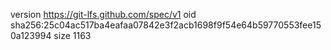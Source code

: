 version https://git-lfs.github.com/spec/v1
oid sha256:25c04ac517ba4eafaa07842e3f2acb1698f9f54e64b59770553fee150a123994
size 1163

